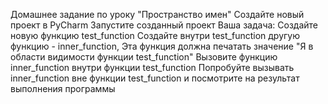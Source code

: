 Домашнее задание по уроку "Пространство имен"
Создайте новый проект в PyCharm
Запустите созданный проект
Ваша задача:
Создайте новую функцию test_function
Создайте внутри test_function другую функцию - inner_function, Эта функция должна печатать значение "Я в области видимости функции test_function"
Вызовите функцию inner_function внутри функции test_function
Попробуйте вызывать inner_function вне функции test_function и посмотрите на результат выполнения программы
